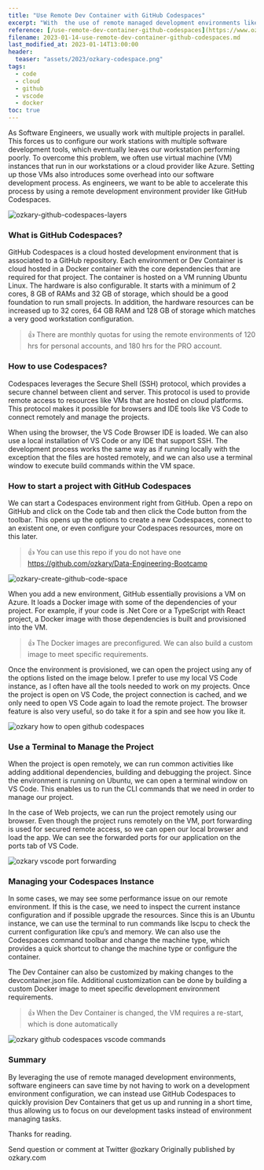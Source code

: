 ```yaml
---
title: "Use Remote Dev Container with GitHub Codespaces"
excerpt: "With  the use of remote managed development environments like GitHub Codespaces, Developers can focus on coding instead of managing VMs..."
reference: [/use-remote-dev-container-github-codespaces](https://www.ozkary.com/2023/01/use-remote-dev-container-github-codespaces.html)
filename: 2023-01-14-use-remote-dev-container-github-codespaces.md
last_modified_at: 2023-01-14T13:00:00
header:
  teaser: "assets/2023/ozkary-codespace.png"
tags: 
  - code  
  - cloud
  - github
  - vscode
  - docker
toc: true
---
```

As Software Engineers, we usually work with multiple projects in parallel. This forces us to configure our work stations with multiple software development tools, which eventually leaves our workstation performing poorly. To overcome this problem, we often use virtual machine (VM) instances that run in our workstations or a cloud provider like Azure. Setting up those VMs also introduces some overhead into our software development process. As engineers, we want to be able to accelerate this process by using a remote development environment provider like GitHub Codespaces.

![ozkary-github-codespaces-layers](../assets/2023/ozkary-codespace.png "GitHub Codespaces layers")

### What is GitHub Codespaces?

GitHub Codespaces is a cloud hosted development environment that is associated to a GitHub repository. Each environment or Dev Container is cloud hosted in a Docker container with the core dependencies that are required for that project. The container is hosted on a VM running Ubuntu Linux. The hardware is also configurable. It starts with a minimum of 2 cores, 8 GB of RAMs and 32 GB of storage, which should be a good foundation to run small projects. In addition, the hardware resources can be increased up to 32 cores, 64 GB RAM and 128 GB of storage which matches a very good workstation configuration.


> 👍 There are monthly quotas for using the remote environments of 120 hrs for personal accounts, and 180 hrs for the PRO account.


### How to use Codespaces?

Codespaces leverages the Secure Shell (SSH) protocol, which provides a secure channel between client and server.  This protocol is used to provide remote access to resources like VMs that are hosted on cloud platforms. This protocol makes it possible for browsers and IDE tools like VS Code to connect remotely and manage the projects.

When using the browser, the VS Code Browser IDE is loaded. We can also use a local installation of VS Code or any IDE that support SSH. The development process works the same way as if running locally with the exception that the files are hosted remotely, and we can also use a terminal window to execute build commands within the VM space.

### How to start a project with GitHub Codespaces

We can start a Codespaces environment right from GitHub. Open a repo on GitHub and click on the Code tab and then click the Code button from the toolbar. This opens up the options to create a new Codespaces, connect to an existent one, or even configure your Codespaces resources, more on this later. 

> 👍 You can use this repo if you do not have one https://github.com/ozkary/Data-Engineering-Bootcamp

![ozkary-create-github-code-space](../assets/2023/ozkary-codespace-create.png "ozkary create github code space")


When you add a new environment, GitHub essentially provisions a VM on Azure. It loads a Docker image with some of the dependencies of your project. For example, if your code is .Net Core or a TypeScript with React project, a Docker image with those dependencies is built and provisioned into the VM.


> 👍 The Docker images are preconfigured. We can also build a custom image to meet specific requirements.


Once the environment is provisioned, we can open the project using any of the options listed on the image below. I prefer to use my local VS Code instance, as I often have all the tools needed to work on my projects. Once the project is open on VS Code, the project connection is cached, and we only need to open VS Code again to load the remote project. The browser feature is also very useful, so do take it for a spin and see how you like it.

![ozkary how to open github codespaces](../assets/2023/ozkary-codespace-open.png "ozkary how to open github codespaces")

### Use a Terminal to Manage the Project

When the project is open remotely, we can run common activities like adding additional dependencies, building and debugging the project. Since the environment is running on Ubuntu, we can open a terminal window on VS Code. This enables us to run the CLI commands that we need in order to manage our project. 

In the case of Web projects, we can run the project remotely using our browser. Even though the project runs remotely on the VM, port forwarding is used for secured remote access, so we can open our local browser and load the app. We can see the forwarded ports for our application on the ports tab of VS Code.

![ozkary vscode port forwarding](../assets/2023/ozkary-codespace-port-forward.png "ozkary vscode port forwarding")

### Managing your Codespaces Instance

In some cases, we may see some performance issue on our remote environment. If this is the case, we need to inspect the current instance configuration and if possible upgrade the resources. Since this is an Ubuntu instance, we can use the terminal to run commands like lscpu to check the current configuration like cpu’s and memory. We can also use the Codespaces command toolbar and change the machine type, which provides a quick shortcut to change the machine type or configure the container. 


The Dev Container can also be customized by making changes to the devcontainer.json file. Additional customization can be done by building a custom Docker image to meet specific development environment requirements.


> 👍 When the Dev Container is changed, the VM requires a re-start, which is done automatically

![ozkary github codespaces vscode commands](../assets/2023/ozkary-codespace-port-forward.png "ozkary github codespaces vscode commands")

### Summary

By leveraging the use of remote managed development environments, software engineers can save time by not having to work on a development environment configuration, we can instead use GitHub Codespaces to quickly provision Dev Containers that get us up and running in a short time, thus allowing us to focus on our development tasks instead of environment managing tasks.


Thanks for reading.


Send question or comment at Twitter @ozkary
Originally published by ozkary.com